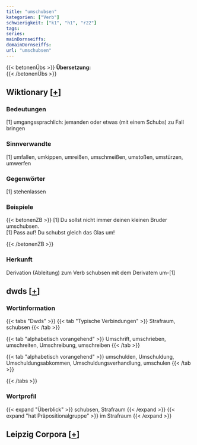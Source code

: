 ```yaml
---
title: "umschubsen"
kategorien: ["Verb"]
schwierigkeit: ["k1", "h1", "r22"]
tags:
series:
mainDornseiffs:
domainDornseiffs:
url: "umschubsen"
---
```


{{< betonenÜbs >}}
**Übersetzung:**  
{{< /betonenÜbs >}}

## Wiktionary [[+](https://de.wiktionary.org/wiki/umschubsen)]

### Bedeutungen
[1] umgangssprachlich: jemanden oder etwas (mit einem Schubs) zu Fall bringen  

### Sinnverwandte
[1] umfallen, umkippen, umreißen, umschmeißen, umstoßen, umstürzen, umwerfen  

### Gegenwörter
[1] stehenlassen  

### Beispiele
{{< betonenZB >}}
[1] Du sollst nicht immer deinen kleinen Bruder umschubsen.  
[1] Pass auf! Du schubst gleich das Glas um!  

{{< /betonenZB >}}
### Herkunft
Derivation (Ableitung) zum Verb schubsen mit dem Derivatem um-[1]  



## dwds [[+](https://www.dwds.de/wb/umschubsen)]

### Wortinformation
{{< tabs "Dwds" >}}
{{< tab "Typische Verbindungen" >}}
Strafraum, schubsen
{{< /tab >}}

{{< tab "alphabetisch vorangehend" >}}
Umschrift, umschrieben, umschreiten, Umschreibung, umschreiben
{{< /tab >}}

{{< tab "alphabetisch vorangehend" >}}
umschulden, Umschuldung, Umschuldungsabkommen, Umschuldungsverhandlung, umschulen
{{< /tab >}}

{{< /tabs >}}

### Wortprofil
{{< expand "Überblick" >}} schubsen, Strafraum {{< /expand >}}
{{< expand "hat Präpositionalgruppe" >}} im Strafraum {{< /expand >}}

## Leipzig Corpora [[+](https://corpora.uni-leipzig.de/en/res?word=umschubsen&corpusId=deu_newscrawl-public_2018)]

